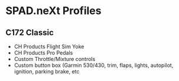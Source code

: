 # SPAD.neXt Profiles

## C172 Classic
- CH Products Flight Sim Yoke
- CH Products Pro Pedals
- Custom Throttle/Mixture controls
- Custom button box (Garmin 530/430, trim, flaps, lights, autopilot, ignition, parking brake, etc
